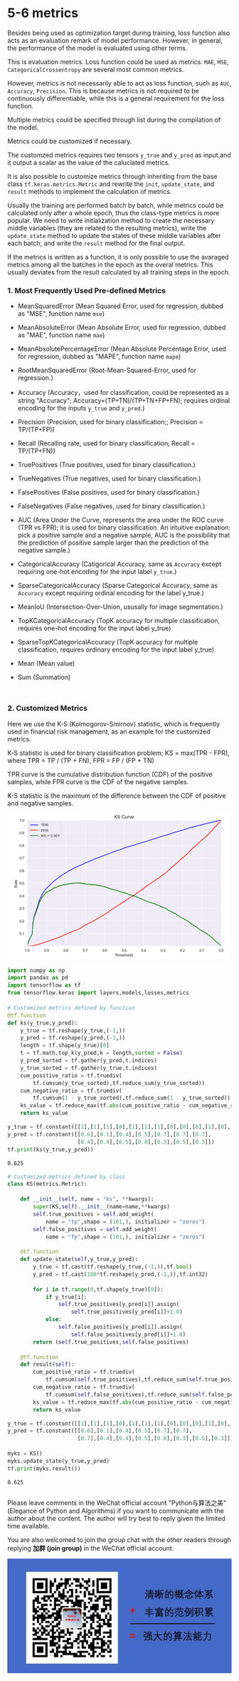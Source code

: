 # 5-6 metrics

Besides being used as optimization target during training, loss function also acts as an evaluation remark of model performance. However, in general, the performance of the model is evaluated using other terms.

This is evaluation metrics. Loss function could be used as metrics. `MAE`, `MSE`, `CategoricalCrossentropy` are several most common metrics.

However, metrics is not necessarily able to act as loss function, such as `AUC`, `Accuracy`, `Precision`. This is because metrics is not required to be continuously differentiable, while this is a general requirement for the loss function.

Multiple metrics could be specified through list during the compilation of the model.

Metrics could be customized if necessary.

The customzed metrics requires two tensors `y_true` and `y_pred` as input,and it output a scalar as the value of the caluclated metrics.

It is also possible to customize metrics through inheriting from the base class `tf.keras.metrics.Metric` and rewrite the `init`, `update_state`, and `result` methods to implement the calculation of metrics.

Usually the training are performed batch by batch, while metrics could be calculated only after a whole epoch, thus the class-type metrics is more popular. We need to write initialization method to create the necessary middle variables (they are related to the resulting metrics), write the `update_state` method to update the states of these middle variables after each batch, and write the `result` method for the final output.

If the metrics is written as a function, it is only possible to use the avaraged metrics among all the batches in the epoch as the overal metrics. This usually deviates from the result calculated by all training steps in the epoch.



### 1. Most Frequently Used Pre-defined Metrics


* MeanSquaredError (Mean Squared Error, used for regression, dubbed as "MSE", function name `mse`)

* MeanAbsoluteError (Mean Absolute Error, used for regression, dubbed as "MAE", function name `mae`)

* MeanAbsolutePercentageError (Mean Absolute Percentage Error, used for regression, dubbed as "MAPE", function name `mape`)

* RootMeanSquaredError (Root-Mean-Squared-Error, used for regression.)

* Accuracy (Accuracy，used for classification, could be represented as a string "Accuracy"; Accuracy=(TP+TN)/(TP+TN+FP+FN); requires ordinal encoding for the inputs `y_true` and `y_pred`.)

* Precision (Precision, used for binary classification;; Precision = TP/(TP+FP))

* Recall (Recalling rate, used for binary classification; Recall = TP/(TP+FN))

* TruePositives (True positives, used for binary classification.)

* TrueNegatives (True negatives, used for binary classification.)

* FalsePositives (False positives, used for binary classification.)

* FalseNegatives (False negatives, used for binary classification.)

* AUC (Area Under the Curve, represents the area under the ROC curve (TPR vs FPR); it is used for binary classification. An intuitive explanation: pick a positive sample and a negative sample, AUC is the possibility that the prediction of positive sample larger than the prediction of the negative sample.)

* CategoricalAccuracy (Catigorical Accuracy, same as `Accuracy` except requiring one-hot encoding for the input label `y_true`.)

* SparseCategoricalAccuracy (Sparse Categorical Accuracy, same as `Accuracy` except requiring ordinal encoding for the label y_true.)

* MeanIoU (Intersection-Over-Union, ususally for image segmentation.)

* TopKCategoricalAccuracy (TopK accuracy for multiple classification, requires one-hot encoding for the input label y_true)

* SparseTopKCategoricalAccuracy (TopK accuracy for multiple classification, requires ordinary encoding for the input label y_true)

* Mean (Mean value)

* Sum (Summation)

```python

```

```python

```

### 2. Customized Metrics


Here we use the K-S (Kolmogorov-Smirnov) statistic, which is frequently used in financial risk management, as an example for the customized metrics.

K-S statistic is used for binary classification problem; KS = max(TPR - FPR), where TPR = TP / (TP + FN), FPR = FP / (FP + TN)

TPR curve is the cumulative distribution function (CDF) of the positive samples, while FPR curve is the CDF of the negative samples.

K-S statistic is the maximum of the difference between the CDF of positive and negative samples.

![](./data/KS_curve.png)

```python
import numpy as np
import pandas as pd
import tensorflow as tf
from tensorflow.keras import layers,models,losses,metrics

# Customized metrics defined by function
@tf.function
def ks(y_true,y_pred):
    y_true = tf.reshape(y_true,(-1,))
    y_pred = tf.reshape(y_pred,(-1,))
    length = tf.shape(y_true)[0]
    t = tf.math.top_k(y_pred,k = length,sorted = False)
    y_pred_sorted = tf.gather(y_pred,t.indices)
    y_true_sorted = tf.gather(y_true,t.indices)
    cum_positive_ratio = tf.truediv(
        tf.cumsum(y_true_sorted),tf.reduce_sum(y_true_sorted))
    cum_negative_ratio = tf.truediv(
        tf.cumsum(1 - y_true_sorted),tf.reduce_sum(1 - y_true_sorted))
    ks_value = tf.reduce_max(tf.abs(cum_positive_ratio - cum_negative_ratio)) 
    return ks_value
```

```python
y_true = tf.constant([[1],[1],[1],[0],[1],[1],[1],[0],[0],[0],[1],[0],[1],[0]])
y_pred = tf.constant([[0.6],[0.1],[0.4],[0.5],[0.7],[0.7],[0.7],
                      [0.4],[0.4],[0.5],[0.8],[0.3],[0.5],[0.3]])
tf.print(ks(y_true,y_pred))
```

```
0.625
```

```python
# Customized metrics defined by class
class KS(metrics.Metric):
    
    def __init__(self, name = "ks", **kwargs):
        super(KS,self).__init__(name=name,**kwargs)
        self.true_positives = self.add_weight(
            name = "tp",shape = (101,), initializer = "zeros")
        self.false_positives = self.add_weight(
            name = "fp",shape = (101,), initializer = "zeros")
   
    @tf.function
    def update_state(self,y_true,y_pred):
        y_true = tf.cast(tf.reshape(y_true,(-1,)),tf.bool)
        y_pred = tf.cast(100*tf.reshape(y_pred,(-1,)),tf.int32)
        
        for i in tf.range(0,tf.shape(y_true)[0]):
            if y_true[i]:
                self.true_positives[y_pred[i]].assign(
                    self.true_positives[y_pred[i]]+1.0)
            else:
                self.false_positives[y_pred[i]].assign(
                    self.false_positives[y_pred[i]]+1.0)
        return (self.true_positives,self.false_positives)
    
    @tf.function
    def result(self):
        cum_positive_ratio = tf.truediv(
            tf.cumsum(self.true_positives),tf.reduce_sum(self.true_positives))
        cum_negative_ratio = tf.truediv(
            tf.cumsum(self.false_positives),tf.reduce_sum(self.false_positives))
        ks_value = tf.reduce_max(tf.abs(cum_positive_ratio - cum_negative_ratio)) 
        return ks_value

```

```python
y_true = tf.constant([[1],[1],[1],[0],[1],[1],[1],[0],[0],[0],[1],[0],[1],[0]])
y_pred = tf.constant([[0.6],[0.1],[0.4],[0.5],[0.7],[0.7],
                      [0.7],[0.4],[0.4],[0.5],[0.8],[0.3],[0.5],[0.3]])

myks = KS()
myks.update_state(y_true,y_pred)
tf.print(myks.result())

```

```
0.625
```

```python

```

Please leave comments in the WeChat official account "Python与算法之美" (Elegance of Python and Algorithms) if you want to communicate with the author about the content. The author will try best to reply given the limited time available.

You are also welcomed to join the group chat with the other readers through replying **加群 (join group)** in the WeChat official account.

![image.png](./data/Python与算法之美logo.jpg)
